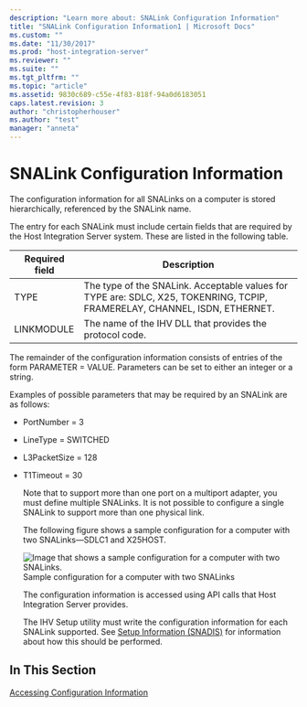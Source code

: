 ```yaml
---
description: "Learn more about: SNALink Configuration Information"
title: "SNALink Configuration Information1 | Microsoft Docs"
ms.custom: ""
ms.date: "11/30/2017"
ms.prod: "host-integration-server"
ms.reviewer: ""
ms.suite: ""
ms.tgt_pltfrm: ""
ms.topic: "article"
ms.assetid: 9830c689-c55e-4f83-818f-94a0d6183051
caps.latest.revision: 3
author: "christopherhouser"
ms.author: "test"
manager: "anneta"
---
```

# SNALink Configuration Information
The configuration information for all SNALinks on a computer is stored hierarchically, referenced by the SNALink name.  
  
 The entry for each SNALink must include certain fields that are required by the Host Integration Server system. These are listed in the following table.  
  
|Required field|Description|  
|--------------------|-----------------|  
|TYPE|The type of the SNALink. Acceptable values for TYPE are: SDLC, X25, TOKENRING, TCPIP, FRAMERELAY, CHANNEL, ISDN, ETHERNET.|  
|LINKMODULE|The name of the IHV DLL that provides the protocol code.|  
  
 The remainder of the configuration information consists of entries of the form PARAMETER = VALUE. Parameters can be set to either an integer or a string.  
  
 Examples of possible parameters that may be required by an SNALink are as follows:  
  
- PortNumber = 3  
  
- LineType = SWITCHED  
  
- L3PacketSize = 128  
  
- T1Timeout = 30  
  
  Note that to support more than one port on a multiport adapter, you must define multiple SNALinks. It is not possible to configure a single SNALink to support more than one physical link.  
  
  The following figure shows a sample configuration for a computer with two SNALinks—SDLC1 and X25HOST.  
  
  ![Image that shows a sample configuration for a computer with two SNALinks.](../core/media/dev3a.gif "dev3a")  
  Sample configuration for a computer with two SNALinks  
  
  The configuration information is accessed using API calls that Host Integration Server provides.  
  
  The IHV Setup utility must write the configuration information for each SNALink supported. See [Setup Information (SNADIS)](../core/setup-information-snadis-1.md) for information about how this should be performed.  
  
## In This Section  
 [Accessing Configuration Information](../core/accessing-configuration-information2.md)
